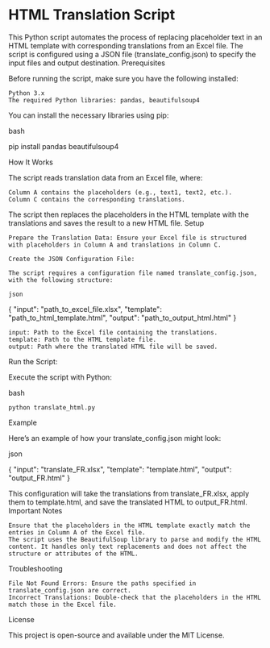 # HTML Translation Script

This Python script automates the process of replacing placeholder text in an HTML template with corresponding translations from an Excel file. The script is configured using a JSON file (translate_config.json) to specify the input files and output destination.
Prerequisites

Before running the script, make sure you have the following installed:

    Python 3.x
    The required Python libraries: pandas, beautifulsoup4

You can install the necessary libraries using pip:

bash

pip install pandas beautifulsoup4

How It Works

The script reads translation data from an Excel file, where:

    Column A contains the placeholders (e.g., text1, text2, etc.).
    Column C contains the corresponding translations.

The script then replaces the placeholders in the HTML template with the translations and saves the result to a new HTML file.
Setup

    Prepare the Translation Data: Ensure your Excel file is structured with placeholders in Column A and translations in Column C.

    Create the JSON Configuration File:

    The script requires a configuration file named translate_config.json, with the following structure:

    json

{
    "input": "path_to_excel_file.xlsx",
    "template": "path_to_html_template.html",
    "output": "path_to_output_html.html"
}

    input: Path to the Excel file containing the translations.
    template: Path to the HTML template file.
    output: Path where the translated HTML file will be saved.

Run the Script:

Execute the script with Python:

bash

    python translate_html.py

Example

Here’s an example of how your translate_config.json might look:

json

{
    "input": "translate_FR.xlsx",
    "template": "template.html",
    "output": "output_FR.html"
}

This configuration will take the translations from translate_FR.xlsx, apply them to template.html, and save the translated HTML to output_FR.html.
Important Notes

    Ensure that the placeholders in the HTML template exactly match the entries in Column A of the Excel file.
    The script uses the BeautifulSoup library to parse and modify the HTML content. It handles only text replacements and does not affect the structure or attributes of the HTML.

Troubleshooting

    File Not Found Errors: Ensure the paths specified in translate_config.json are correct.
    Incorrect Translations: Double-check that the placeholders in the HTML match those in the Excel file.

License

This project is open-source and available under the MIT License.